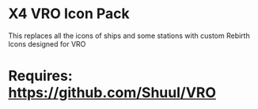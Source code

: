 # X4 VRO Icon Pack
This replaces all the icons of ships and some stations with custom Rebirth Icons designed for VRO
# Requires: https://github.com/Shuul/VRO
